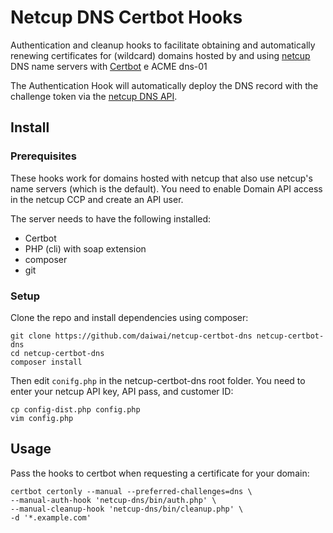 # Netcup DNS Certbot Hooks

Authentication and cleanup hooks to facilitate obtaining and automatically 
renewing certificates for (wildcard) domains hosted by and using [netcup][2]
DNS name servers with [Certbot][1] e ACME dns-01

The Authentication Hook will automatically deploy the DNS record with the
challenge token via the [netcup DNS API][3].


## Install

### Prerequisites

These hooks work for domains hosted with netcup that also use
netcup's name servers (which is the default). You need to enable Domain
API access in the netcup CCP and create an API user.

The server needs to have the following installed: 
  * Certbot
  * PHP (cli) with soap extension
  * composer
  * git

### Setup

Clone the repo and install dependencies using composer:

    git clone https://github.com/daiwai/netcup-certbot-dns netcup-certbot-dns
    cd netcup-certbot-dns
    composer install
    
Then edit ```conifg.php``` in the netcup-certbot-dns root folder. You need to
enter your netcup API key, API pass, and customer ID:

    cp config-dist.php config.php
    vim config.php
   
    
## Usage

Pass the hooks to certbot when requesting a certificate for your domain:

    certbot certonly --manual --preferred-challenges=dns \
    --manual-auth-hook 'netcup-dns/bin/auth.php' \
    --manual-cleanup-hook 'netcup-dns/bin/cleanup.php' \
    -d '*.example.com'

[1]: https://certbot.eff.org/
[2]: https://www.netcup.de/
[3]: https://www.netcup-wiki.de/wiki/DNS_API
